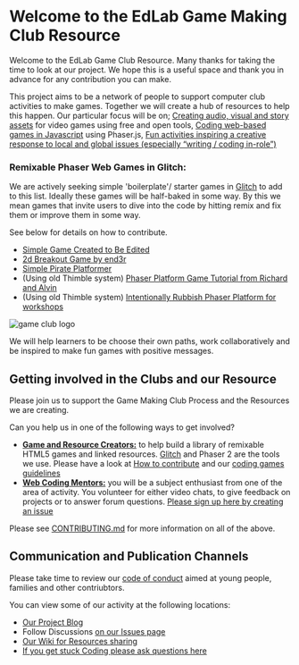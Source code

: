 # Welcome to the EdLab Game Making Club Resource 

Welcome to the EdLab Game Club Resource. Many thanks for taking the time to look at our project. We hope this is a useful space and thank you in advance for any contribution you can make.

This project aims to be a network of people to support computer club activities to make games. Together we will create a hub of resources to help this happen. Our particular focus will be on;
[Creating audio, visual and story assets](https://github.com/mickfuzz/mozilla_html5_game_clubs/wiki#creating-game-assets) for video games using free and open tools, [Coding web-based games in Javascript](https://github.com/webgameclubs/edlab-gamemakers-club#example-web-games-in-glitch) using Phaser.js, [Fun activities inspiring a creative response to local and global issues (especially “writing / coding in-role”)](http://write.flossmanuals.net/learn-javascript-with-phaser/)

### Remixable Phaser Web Games in Glitch:

We are actively seeking simple 'boilerplate'/ starter games in [Glitch](https://glitch.com/) to add to this list. Ideally these games will be half-baked in some way. By this we mean games that invite users to dive into the code by hitting remix and fix them or improve them in some way. 

See below for details on how to contribute. 

* [Simple Game Created to Be Edited](https://webgameclubs-simple-game-to-edit.glitch.me/)
* [2d Breakout Game by end3r](https://vivid-typhoon.glitch.me/)
* [Simple Pirate Platformer](https://hazards-enemies-vlinted.glitch.me/)
* (Using old Thimble system) [Phaser Platform Game Tutorial from Richard and Alvin](https://thimbleprojects.org/piratepete/334344/)
* (Using old Thimble system)  [Intentionally Rubbish Phaser Platform for workshops](https://thimbleprojects.org/davegoopot/417060/)

![game club logo](branding/webgame_making_edlab_club_800.png)

We will help learners to be choose their own paths, work collaboratively and be inspired to make fun games with positive messages.

##  Getting involved in the Clubs and our Resource

Please join us to support the Game Making Club Process and the Resources we are creating. 

Can you help us in one of the following ways to get involved?

* [**Game and Resource Creators:**](https://github.com/mickfuzz/mozilla_html5_game_clubs/blob/master/CONTRIBUTING.md#what-were-working-on-right-now) to help build a library of remixable HTML5 games and linked resources. [Glitch](https://glitch.com/) and Phaser 2 are the tools we use. Please have a look at [How to contribute](https://github.com/mickfuzz/mozilla_html5_game_clubs/blob/master/CONTRIBUTING.md#what-were-working-on-right-now) and our [coding games guidelines](https://github.com/webgameclubs/edlab-gamemakers-club/blob/master/CODE_GUIDE.md)
* [**Web Coding Mentors:**](https://github.com/mickfuzz/mozilla_html5_game_clubs/issues) you will be a subject enthusiast from one of the area of activity. You volunteer for either video chats, to give feedback on projects or to answer forum questions. [Please sign up here by creating an issue](https://github.com/mickfuzz/mozilla_html5_game_clubs/issues/new)


Please see [CONTRIBUTING.md](CONTRIBUTING.md) for more information on all of the above.

## Communication and Publication Channels 

Please take time to review our [code of conduct](CODE_OF_CONDUCT.md) aimed at young people, families and other contriubtors. 

You can view some of our activity  at the following locations:

* [Our Project Blog](https://digitalducks.org/webgames-club/)
* Follow Discussions [on our Issues page](https://github.com/mickfuzz/mozilla_html5_game_clubs/issues)
* [Our Wiki for Resources sharing](https://github.com/mickfuzz/mozilla_html5_game_clubs/wiki)
* [If you get stuck Coding please ask questions here](https://discourse.mozilla.org/t/learning-web-development-marking-guides-and-questions/16294)
